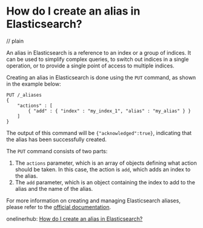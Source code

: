 # How do I create an alias in Elasticsearch?
// plain

An alias in Elasticsearch is a reference to an index or a group of indices. It can be used to simplify complex queries, to switch out indices in a single operation, or to provide a single point of access to multiple indices.

Creating an alias in Elasticsearch is done using the `PUT` command, as shown in the example below:
```
PUT /_aliases
{
    "actions" : [
        { "add" : { "index" : "my_index_1", "alias" : "my_alias" } }
    ]
}
```
The output of this command will be `{"acknowledged":true}`, indicating that the alias has been successfully created.

The `PUT` command consists of two parts:
1. The `actions` parameter, which is an array of objects defining what action should be taken. In this case, the action is `add`, which adds an index to the alias.
2. The `add` parameter, which is an object containing the index to add to the alias and the name of the alias.

For more information on creating and managing Elasticsearch aliases, please refer to the [official documentation](https://www.elastic.co/guide/en/elasticsearch/reference/current/indices-aliases.html).

onelinerhub: [How do I create an alias in Elasticsearch?](https://onelinerhub.com/elasticsearch/how-do-i-create-an-alias-in-elasticsearch)